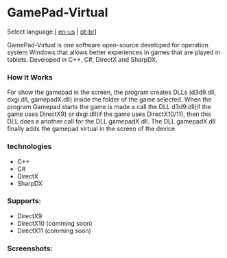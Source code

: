 # GamePad-Virtual
Select language:[ [en-us](https://github.com/ArmandoAssuncao/GamePad-Virtual/blob/master/README.md) | [pt-br](https://github.com/ArmandoAssuncao/GamePad-Virtual/blob/master/README_pt-br.md)]

GamePad-Virtual is one software open-source developed for operation system Windows that allows better experiences in games that are played in tablets.
Developed in C++, C#, DirectX and SharpDX.

### How it Works
For show the gamepad in the screen, the program creates DLLs (d3d9.dll, dxgi.dll, gamepadX.dll) inside the folder of the game selected. When the program Gamepad starts the game is made a call the DLL d3d9.dll(if the game uses DirectX9) or dxgi.dll(if the game uses DirectX10/11), then this DLL does a another call for the DLL gamepadX.dll. The DLL gamepadX.dll finally adds the gamepad virtual in the screen of the device.

### technologies
- C++
- C#
- DirectX
- SharpDX

### Supports:
- DirectX9
- DirectX10 (comming soon)
- DirectX11 (comming soon)

### Screenshots:
